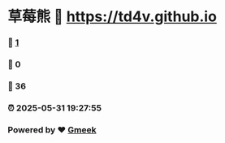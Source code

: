 # 草莓熊 :link: https://td4v.github.io 
### :page_facing_up: [1](https://td4v.github.io/tag.html) 
### :speech_balloon: 0 
### :hibiscus: 36 
### :alarm_clock: 2025-05-31 19:27:55 
### Powered by :heart: [Gmeek](https://github.com/Meekdai/Gmeek)
